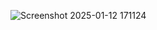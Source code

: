 ![Screenshot 2025-01-12 171124](https://github.com/user-attachments/assets/9c291ea2-6a8a-494a-8fd6-f09b83cd4610)
